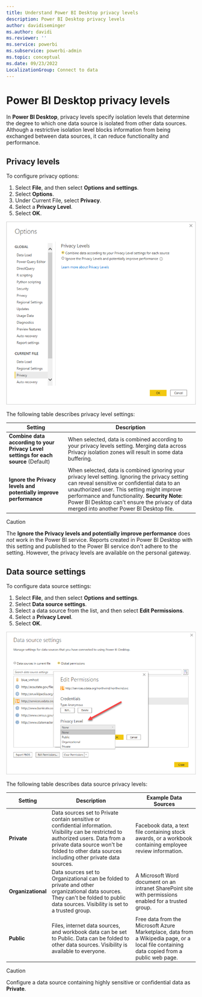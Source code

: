 ```yaml
---
title: Understand Power BI Desktop privacy levels
description: Power BI Desktop privacy levels
author: davidiseminger
ms.author: davidi
ms.reviewer: ''
ms.service: powerbi
ms.subservice: powerbi-admin
ms.topic: conceptual
ms.date: 09/23/2022
LocalizationGroup: Connect to data
---
```

# Power BI Desktop privacy levels

In **Power BI Desktop**, privacy levels specify isolation levels that determine the degree to which one data source is isolated from other data sources. Although a restrictive isolation level blocks information from being exchanged between data sources, it can reduce functionality and performance.

## Privacy levels

To configure privacy options:

1. Select **File**, and then select **Options and settings**.
1. Select **Options**.
1. Under Current File, select **Privacy**.
1. Select a **Privacy Level**.
1. Select **OK**.

![Screenshot of the options dialog showing privacy level settings.](media/desktop-privacy-levels/desktop_privacylevels1.png)

The following table describes privacy level settings:

 Setting | Description |
| --- | --- |
| **Combine data according to your Privacy Level settings for each source** (Default) | When selected, data is combined according to your privacy levels setting. Merging data across Privacy isolation zones will result in some data buffering.|
| **Ignore the Privacy levels and potentially improve performance** | When selected, data is combined ignoring your privacy level setting. Ignoring the privacy setting can reveal sensitive or confidential data to an unauthorized user. This setting might improve performance and functionality. **Security Note:** Power BI Desktop can't ensure the privacy of data merged into another Power BI Desktop file. |

> [!CAUTION]
> The **Ignore the Privacy levels and potentially improve performance** does *not* work in the Power BI service. Reports created in Power BI Desktop with this setting and published to the Power BI service don't adhere to the setting. However, the privacy levels are available on the personal gateway.

## Data source settings

To configure data source settings:

1. Select **File**, and then select  **Options and settings**.
1. Select **Data source settings**.
1. Select a data source from the list, and then select **Edit Permissions**.
1. Select a **Privacy Level**.
1. Select **OK**.

![Screenshot of data source settings showing the edit permissions dialog.](media/desktop-privacy-levels/desktop_privacylevels2.png)

The following table describes data source privacy levels:

| Setting | Description | Example Data Sources |
| --- | --- | --- |
| **Private** |Data sources set to Private contain sensitive or confidential information. Visibility can be restricted to authorized users. Data from a private data source won't be folded to other data sources including other private data sources. |Facebook data, a text file containing stock awards, or a workbook containing employee review information. |
| **Organizational** |Data sources set to Organizational can be folded to private and other organizational data sources. They can't be folded to public data sources. Visibility is set to a trusted group.  |A Microsoft Word document on an intranet SharePoint site with permissions enabled for a trusted group. |
| **Public** |Files, internet data sources, and workbook data can be set to Public. Data can be folded to other data sources. Visibility is available to everyone. |Free data from the Microsoft Azure Marketplace, data from a Wikipedia page, or a local file containing data copied from a public web page. |

> [!CAUTION]
> Configure a data source containing highly sensitive or confidential data as **Private**.
